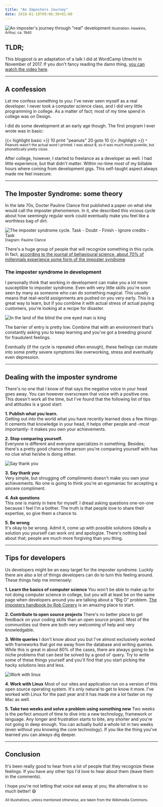 ```yaml
---
title: "An Imposters Journey"
date: 2018-01-18T09:06:39+01:00
---
```


![An imposter's journey through "real" development](/images/imposter1.jpg)
<small class="caption">Illustration: Hawkins, Arthur, ca. 1940</small>

## TLDR;
This blogpost is an adaptation of a talk I did at WordCamp Utrecht in November of 2017. If you don't fancy reading the damn thing, [you can watch the video here](https://wordpress.tv/2018/01/04/luc-princen-an-imposters-journey-through-real-development/).

---

## A confession

Let me confess something to you: I've never seen myself as a real developer. 
I never took a computer science class, and I did very little programming in college. As a matter of fact; most of my time spend in college was on Design. 

I did do some development at an early age though. The first program I ever wrote was in basic:

{{< highlight basic >}}
10 print "peanuts"
20 goto 10
{{< /highlight >}}
<small class="caption">* Peanuts wasn't the actual word I printed. I was about 8, so it was much more juvenile, but phonettically pretty close.</small>

After college, however, I started to freelance as a developer as well. I had little experience, but that didn't matter. Within no-time most of my billable hours where coming from development gigs. This self-taught aspect always made me feel insecure.

---

## The Imposter Syndrome: some theory

In the late 70s, Docter Pauline Clance first published a paper on what she would call the imposter phenomenon. In it, she described this vicious cycle about how seemingly regular work could eventually make you feel like a worthless bag of dirt.

![The imposter syndrome cycle. Task - Doubt - Finish - Ignore credits - Task ](/images/imposter-cycle.jpg)
<small class="caption">Diagram: Pauline Clance</small>

There's a huge group of people that will recognize something in this cycle. In fact, [according to the journal of behavioural science, about 70% of millennials experience some form of the imposter syndrome](https://thehustle.co/why-70-percent-of-millennials-have-impostor-syndrome)

### The imposter syndrome in development

I personally think that working in development can make you a lot more susceptible to imposter syndrome. Even with very little skills you're soon seen by many as someone who can do something magical. This usually means that real-world assignments are pushed on you very early. This is a great way to learn, but if you combine it with actual stress of actual paying customers, you're looking at a recipe for disaster. 

![In the land of the blind the one eyed man is king](/images/imposter2.jpg)

The barrier of entry is pretty low. Combine that with an environment that's constantly asking you to keep learning and you've got a breeding ground for fraudulent feelings. 

Eventually (if the cycle is repeated often enough), these feelings can mutate into some pretty severe symptoms like overworking, stress and eventually even depression.

---

## Dealing with the imposter syndrome
There's no one that I know of that says the negative voice in your head goes away. You can however overscream that voice with a positive one. This doesn't work all the time, but I've found that the following list of tips and attitudes is a good start:

**1. Publish what you learn.**<br/>
Getting out into the world what you have recently learned does a few things: It cements that knowledge in your head, it helps other people and -most importantly- it makes you own your achievements.

**2. Stop comparing yourself.**<br/>
Everyone is different and everyone specializes in something. Besides; there's a pretty good chance the person you're comparing yourself with has no clue what he/she is doing either.

![Say thank you](/images/imposter3.jpg)

**3. Say thank you**<br/>
Very simple, but shrugging off compliments doesn't make you own your achievements. No one is going to think you're an egomaniac for accepting a sincere compliment.

**4. Ask questions**<br/>
This one is mainly in here for myself. I dread asking questions one-on-one because I feel I'm a bother. The truth is that people love to share their expertise, so give them a chance to.

**5. Be wrong**<br/>
It's okay to be wrong. Admit it, come up with possible solutions (ideally a solution you yourself can work on) and apologize. There's nothing bad about that; people are much more forgiving than you thing.

---

## Tips for developers
Us developers might be an easy target for the imposter syndrome. Luckily there are also a lot of things developers can do to turn this feeling around. These things help me immensely: 

**1. Learn the basics of computer science**
You won't be able to make up for not doing computer science in college, but you will at least be on the same page when developers around you are talking about a "Big O" problem. [The imposters handbook by Rob Conery](https://bigmachine.io/products/the-imposters-handbook) is an amazing place to start.

**2. Contribute to open source projects**
There's no better place to get feedback on your coding skills than an open source project. Most of the communities out there are both very welcoming of help and very knowledgable.

**3. Write queries**
I don't know about you but I've almost exclusively worked with frameworks that got me away from the database and writing queries. While this is great in about 80% of the cases, there are always going to be niche problems that can best be solved by a good ol' query. Try to write some of these things yourself and you'll find that you start picking the hacky solutions less and less.

![Work with linux](/images/imposter4.jpg)

**4. Work with Linux**
Most of our sites and application run on a version of this open source operating system. It's only natural to get to know it more. I've worked with Linux for the past year and It has made me a lot faster on my Mac as well.

**5. Take two weeks and solve a problem using something new**
Two weeks is the perfect amount of time to dive into a new technology, framework or language. Any longer and frustration starts to bite, any shorter and you're not going in deep enough. You can actually build a whole lot in two weeks (even without you knowing the core technology).
If you like the thing you've learned you can always dig deeper.

---

## Conclusion

It's been really good to hear from a lot of people that they recognize these feelings. If you have any other tips I'd love to hear about them (leave them in the comments).

I hope you're not letting that voice eat away at you; the alternative is so much better! 😄


<small class="caption">All Illustrations, unless mentioned otherwise, are taken from the Wikimedia Commons.</small>
